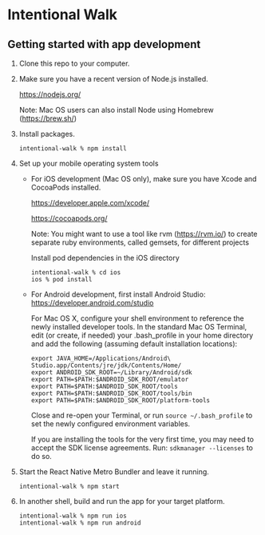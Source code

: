 # Intentional Walk

## Getting started with app development

1. Clone this repo to your computer.

2. Make sure you have a recent version of Node.js installed.

   https://nodejs.org/

   Note: Mac OS users can also install Node using Homebrew (https://brew.sh/)

3. Install packages.
   ```
   intentional-walk % npm install
   ```

4. Set up your mobile operating system tools

   - For iOS development (Mac OS only), make sure you have Xcode and CocoaPods installed.

      https://developer.apple.com/xcode/

      https://cocoapods.org/

      Note: You might want to use a tool like rvm (https://rvm.io/) to
      create separate ruby environments, called gemsets, for different projects

      Install pod dependencies in the iOS directory
      ```
      intentional-walk % cd ios
      ios % pod install
      ```

   - For Android development, first install Android Studio: https://developer.android.com/studio

      For Mac OS X, configure your shell environment to reference the newly installed
      developer tools. In the standard Mac OS Terminal, edit (or create, if needed)
      your .bash_profile in your home directory and add the following (assuming
      default installation locations):

      ```
      export JAVA_HOME=/Applications/Android\ Studio.app/Contents/jre/jdk/Contents/Home/
      export ANDROID_SDK_ROOT=~/Library/Android/sdk
      export PATH=$PATH:$ANDROID_SDK_ROOT/emulator
      export PATH=$PATH:$ANDROID_SDK_ROOT/tools
      export PATH=$PATH:$ANDROID_SDK_ROOT/tools/bin
      export PATH=$PATH:$ANDROID_SDK_ROOT/platform-tools
      ```

      Close and re-open your Terminal, or run ```source ~/.bash_profile``` to
      set the newly configured environment variables.

      If you are installing the tools for the very first time, you may need to
      accept the SDK license agreements. Run: ```sdkmanager --licenses```
      to do so.

5. Start the React Native Metro Bundler and leave it running.
   ```
   intentional-walk % npm start
   ```

6. In another shell, build and run the app for your target platform.
   ```
   intentional-walk % npm run ios
   intentional-walk % npm run android
   ```
